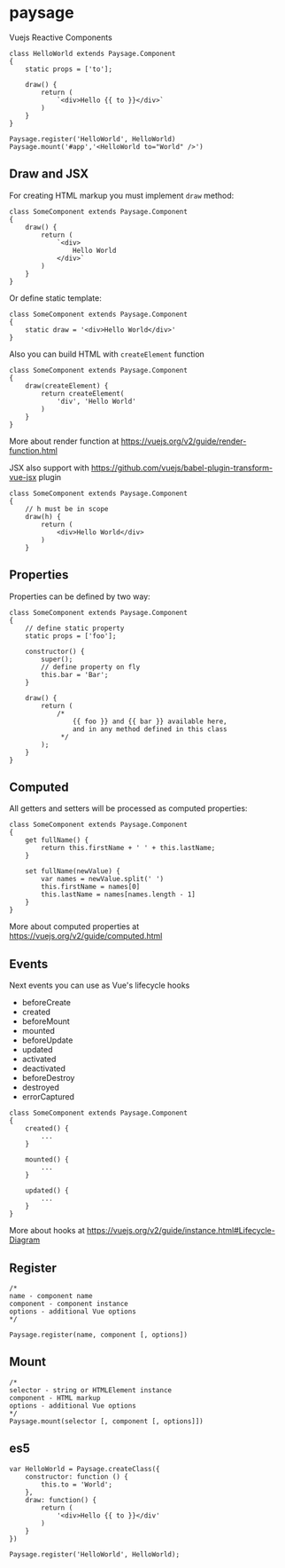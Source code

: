 # paysage
Vuejs Reactive Components


```JS
class HelloWorld extends Paysage.Component
{
    static props = ['to'];

    draw() {
        return (
            `<div>Hello {{ to }}</div>`
        )
    }
}

Paysage.register('HelloWorld', HelloWorld)
Paysage.mount('#app','<HelloWorld to="World" />')
```

## Draw and JSX
For creating HTML markup you must implement `draw` method:
```JS
class SomeComponent extends Paysage.Component
{
    draw() {
        return (
            `<div>
                Hello World
            </div>`
        )
    }
}
```
Or define static template:
```JS
class SomeComponent extends Paysage.Component
{    
    static draw = '<div>Hello World</div>'
}
```
Also you can build HTML with `createElement` function
```JS
class SomeComponent extends Paysage.Component
{
    draw(createElement) {
        return createElement(
            'div', 'Hello World'
        )
    }
}
```
More about render function at https://vuejs.org/v2/guide/render-function.html

JSX also support with https://github.com/vuejs/babel-plugin-transform-vue-jsx plugin
```JSX
class SomeComponent extends Paysage.Component
{
    // h must be in scope
    draw(h) {
        return (
            <div>Hello World</div>
        )
    }

```

## Properties
Properties can be defined by two way:
```JS
class SomeComponent extends Paysage.Component
{
    // define static property
    static props = ['foo'];

    constructor() {
        super();
        // define property on fly
        this.bar = 'Bar';
    }

    draw() {
        return (
            /*
                {{ foo }} and {{ bar }} available here,
                and in any method defined in this class
             */
        );
    }
}
```

## Computed
All getters and setters will be processed as computed properties:
```JS
class SomeComponent extends Paysage.Component
{
    get fullName() {
        return this.firstName + ' ' + this.lastName;
    }

    set fullName(newValue) {
        var names = newValue.split(' ')
        this.firstName = names[0]
        this.lastName = names[names.length - 1]
    }
}
```
More about computed properties at https://vuejs.org/v2/guide/computed.html

## Events
Next events you can use as Vue's lifecycle hooks

* beforeCreate
* created
* beforeMount
* mounted
* beforeUpdate
* updated
* activated
* deactivated
* beforeDestroy
* destroyed
* errorCaptured

```JS
class SomeComponent extends Paysage.Component
{
    created() {
        ...
    }

    mounted() {
        ...
    }

    updated() {
        ...
    }
}
```

More about hooks at https://vuejs.org/v2/guide/instance.html#Lifecycle-Diagram

## Register

```JS
/*
name - component name
component - component instance
options - additional Vue options
*/

Paysage.register(name, component [, options])
```

## Mount

```JS
/*
selector - string or HTMLElement instance
component - HTML markup
options - additional Vue options
*/
Paysage.mount(selector [, component [, options]])
```

## es5

```JS
var HelloWorld = Paysage.createClass({
    constructor: function () {
        this.to = 'World';
    },
    draw: function() {
        return (
            '<div>Hello {{ to }}</div'
        )
    }
})

Paysage.register('HelloWorld', HelloWorld);
```
